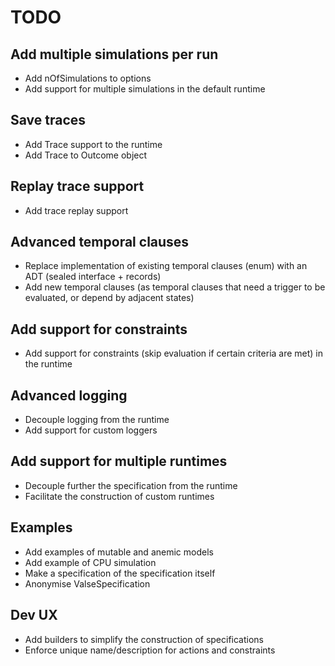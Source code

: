 # TODO


## Add multiple simulations per run

* Add nOfSimulations to options
* Add support for multiple simulations in the default runtime

## Save traces

* Add Trace support to the runtime
* Add Trace to Outcome object

## Replay trace support

* Add trace replay support

## Advanced temporal clauses

* Replace implementation of existing temporal clauses (enum) with an ADT (sealed interface + records)
* Add new temporal clauses (as temporal clauses that need a trigger to be evaluated, or depend by adjacent states)

## Add support for constraints

* Add support for constraints (skip evaluation if certain criteria are met) in the runtime

## Advanced logging

* Decouple logging from the runtime
* Add support for custom loggers

## Add support for multiple runtimes

* Decouple further the specification from the runtime
* Facilitate the construction of custom runtimes


## Examples

* Add examples of mutable and anemic models
* Add example of CPU simulation
* Make a specification of the specification itself
* Anonymise ValseSpecification

## Dev UX

* Add builders to simplify the construction of specifications
* Enforce unique name/description for actions and constraints
